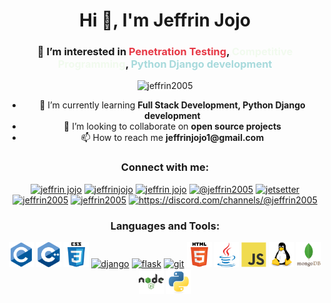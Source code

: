 <h1 align="center">Hi 👋, I'm Jeffrin Jojo</h1>
<h3 align="center">
  👀 I’m interested in <span style="font-weight: bold; color: #e63946;">Penetration Testing</span>, 
  <span style="font-weight: bold; color: #f1faee;">Competitive Programming</span>, 
  <span style="font-weight: bold; color: #a8dadc;">Python Django development</span>
</h3>

<p align="center"> <img src="https://komarev.com/ghpvc/?username=jeffrin2005&label=Profile%20views&color=0e75b6&style=flat" alt="jeffrin2005" /> </p>

<ul align="center">
  <li>🌱 I’m currently learning <strong>Full Stack Development, Python Django development</strong></li>
  <li> 💞️ I’m looking to collaborate on <strong>open source projects</strong></li>
  <li>📫 How to reach me <strong>jeffrinjojo1@gmail.com</strong></li>
</ul>

<h3 align="center">Connect with me:</h3>
<p align="center">
  <a href="https://twitter.com/jeffrinjojo" target="blank"><img src="https://raw.githubusercontent.com/rahuldkjain/github-profile-readme-generator/master/src/images/icons/Social/twitter.svg" alt="jeffrin jojo" height="30" width="40" /></a>
  <a href="https://linkedin.com/in/jeffrinjojo" target="blank"><img src="https://raw.githubusercontent.com/rahuldkjain/github-profile-readme-generator/master/src/images/icons/Social/linked-in-alt.svg" alt="jeffrinjojo" height="30" width="40" /></a>
  <a href="https://instagram.com/jeffrinjojo" target="blank"><img src="https://raw.githubusercontent.com/rahuldkjain/github-profile-readme-generator/master/src/images/icons/Social/instagram.svg" alt="jeffrin jojo" height="30" width="40" /></a>
  <a href="https://hashnode.com/@jeffrin2005" target="blank"><img src="https://raw.githubusercontent.com/rahuldkjain/github-profile-readme-generator/master/src/images/icons/Social/hashnode.svg" alt="@jeffrin2005" height="30" width="40" /></a>
  <a href="https://www.codechef.com/users/jeffrin2005" target="blank"><img src="https://cdn.jsdelivr.net/npm/simple-icons@3.1.0/icons/codechef.svg" alt="jetsetter" height="30" width="40" /></a>
  <a href="https://codeforces.com/profile/jeffrin2005" target="blank"><img src="https://raw.githubusercontent.com/rahuldkjain/github-profile-readme-generator/master/src/images/icons/Social/codeforces.svg" alt="jeffrin2005" height="30" width="40" /></a>
  <a href="https://www.leetcode.com/jeffrin2005" target="blank"><img src="https://raw.githubusercontent.com/rahuldkjain/github-profile-readme-generator/master/src/images/icons/Social/leet-code.svg" alt="jeffrin2005" height="30" width="40" /></a>
  <a href="https://discord.gg/https://discord.com/channels/@jeffrin2005" target="blank"><img src="https://raw.githubusercontent.com/rahuldkjain/github-profile-readme-generator/master/src/images/icons/Social/discord.svg" alt="https://discord.com/channels/@jeffrin2005" height="30" width="40" /></a>
</p>

<h3 align="center">Languages and Tools:</h3>
<p align="center">
  <a href="https://www.cprogramming.com/" target="_blank" rel="noreferrer"><img src="https://raw.githubusercontent.com/devicons/devicon/master/icons/c/c-original.svg" alt="c" width="40" height="40"/></a>
  <a href="https://www.w3schools.com/cpp/" target="_blank" rel="noreferrer"><img src="https://raw.githubusercontent.com/devicons/devicon/master/icons/cplusplus/cplusplus-original.svg" alt="cplusplus" width="40" height="40"/></a>
  <a href="https://www.w3schools.com/css/" target="_blank" rel="noreferrer"><img src="https://raw.githubusercontent.com/devicons/devicon/master/icons/css3/css3-original-wordmark.svg" alt="css3" width="40" height="40"/></a>
  <a href="https://www.djangoproject.com/" target="_blank" rel="noreferrer"><img src="https://cdn.worldvectorlogo.com/logos/django.svg" alt="django" width="40" height="40"/></a>
  <a href="https://flask.palletsprojects.com/" target="_blank" rel="noreferrer"><img src="https://www.vectorlogo.zone/logos/pocoo_flask/pocoo_flask-icon.svg" alt="flask" width="40" height="40"/></a>
  <a href="https://git-scm.com/" target="_blank" rel="noreferrer"><img src="https://www.vectorlogo.zone/logos/git-scm/git-scm-icon.svg" alt="git" width="40" height="40"/></a>
  <a href="https://www.w3.org/html/" target="_blank" rel="noreferrer"><img src="https://raw.githubusercontent.com/devicons/devicon/master/icons/html5/html5-original-wordmark.svg" alt="html5" width="40" height="40"/></a>
  <a href="https://www.java.com" target="_blank" rel="noreferrer"><img src="https://raw.githubusercontent.com/devicons/devicon/master/icons/java/java-original.svg" alt="java" width="40" height="40"/></a>
  <a href="https://developer.mozilla.org/en-US/docs/Web/JavaScript" target="_blank" rel="noreferrer"><img src="https://raw.githubusercontent.com/devicons/devicon/master/icons/javascript/javascript-original.svg" alt="javascript" width="40" height="40"/></a>
  <a href="https://www.linux.org/" target="_blank" rel="noreferrer"><img src="https://raw.githubusercontent.com/devicons/devicon/master/icons/linux/linux-original.svg" alt="linux" width="40" height="40"/></a>
  <a href="https://www.mongodb.com/" target="_blank" rel="noreferrer"><img src="https://raw.githubusercontent.com/devicons/devicon/master/icons/mongodb/mongodb-original-wordmark.svg" alt="mongodb" width="40" height="40"/></a>
  <a href="https://nodejs.org" target="_blank" rel="noreferrer"><img src="https://raw.githubusercontent.com/devicons/devicon/master/icons/nodejs/nodejs-original-wordmark.svg" alt="nodejs" width="40" height="40"/></a>
  <a href="https://www.python.org" target="_blank" rel="noreferrer"><img src="https://raw.githubusercontent.com/devicons/devicon/master/icons/python/python-original.svg" alt="python" width="40" height="40"/></a>

</p>
